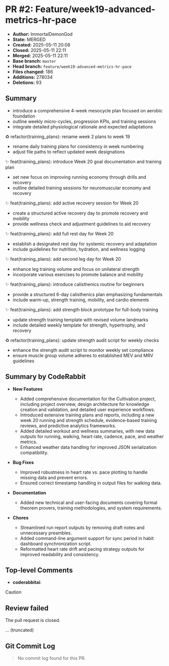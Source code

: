 # PR #2: Feature/week19-advanced-metrics-hr-pace

- **Author:** ImmortalDemonGod
- **State:** MERGED
- **Created:** 2025-05-11 20:08
- **Closed:** 2025-05-11 22:11
- **Merged:** 2025-05-11 22:11
- **Base branch:** `master`
- **Head branch:** `feature/week19-advanced-metrics-hr-pace`
- **Files changed:** 186
- **Additions:** 278034
- **Deletions:** 93

## Summary
- introduce a comprehensive 4-week mesocycle plan focused on aerobic foundation
- outline weekly micro-cycles, progression KPIs, and training sessions
- integrate detailed physiological rationale and expected adaptations

♻️ refactor(training_plans): rename week 2 plans to week 19

- rename daily training plans for consistency in week numbering
- adjust file paths to reflect updated week designations

✨ feat(training_plans): introduce Week 20 goal documentation and training plan

- set new focus on improving running economy through drills and recovery
- outline detailed training sessions for neuromuscular economy and recovery

✨ feat(training_plans): add active recovery session for Week 20

- create a structured active recovery day to promote recovery and mobility
- provide wellness check and adjustment guidelines to aid recovery

✨ feat(training_plans): add full rest day for Week 20

- establish a designated rest day for systemic recovery and adaptation
- include guidelines for nutrition, hydration, and wellness logging

✨ feat(training_plans): add second leg day for Week 20

- enhance leg training volume and focus on unilateral strength
- incorporate various exercises to promote balance and mobility

✨ feat(training_plans): introduce calisthenics routine for beginners

- provide a structured 6-day calisthenics plan emphasizing fundamentals
- include warm-up, strength training, mobility, and cardio elements

✨ feat(training_plans): add strength block prototype for full-body training

- update strength training template with revised volume landmarks
- include detailed weekly template for strength, hypertrophy, and recovery

♻️ refactor(training_plans): update strength audit script for weekly checks

- enhance the strength audit script to monitor weekly set compliance
- ensure muscle group volume adheres to established MEV and MRV guidelines

<!-- This is an auto-generated comment: release notes by coderabbit.ai -->
## Summary by CodeRabbit

- **New Features**
  - Added comprehensive documentation for the Cultivation project, including project overview, design architecture for knowledge creation and validation, and detailed user experience workflows.
  - Introduced extensive training plans and reports, including a new week 20 running and strength schedule, evidence-based training reviews, and predictive analytics frameworks.
  - Added detailed workout and wellness summaries, with new data outputs for running, walking, heart rate, cadence, pace, and weather metrics.
  - Enhanced weather data handling for improved JSON serialization compatibility.

- **Bug Fixes**
  - Improved robustness in heart rate vs. pace plotting to handle missing data and prevent errors.
  - Ensured correct timestamp handling in output files for walking data.

- **Documentation**
  - Added new technical and user-facing documents covering formal theorem provers, training methodologies, and system requirements.

- **Chores**
  - Streamlined run report outputs by removing draft notes and unnecessary preambles.
  - Added command-line argument support for sync period in habit dashboard synchronization script.
  - Reformatted heart rate drift and pacing strategy outputs for improved readability and consistency.
<!-- end of auto-generated comment: release notes by coderabbit.ai -->

## Top-level Comments
- **coderabbitai**: <!-- This is an auto-generated comment: summarize by coderabbit.ai -->
<!-- This is an auto-generated comment: failure by coderabbit.ai -->

> [!CAUTION]
> ## Review failed
> 
> The pull request is closed.

<!-- end of auto-generated comment: failure by coderabbit.ai -->
<!-- walkthrough_start -->

... (truncated)

## Git Commit Log

> No commit log found for this PR.

